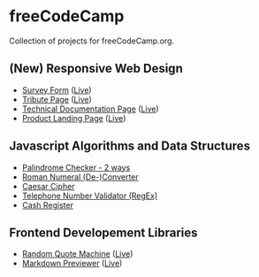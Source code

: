 # freeCodeCamp

Collection of projects for freeCodeCamp.org.

## (New) Responsive Web Design

- [Survey Form](https://github.com/GabrielMontplaisir/freeCodeCamp/tree/main/survey-form) ([Live](https://gabrielmontplaisir.com/freeCodeCamp/survey-form))
- [Tribute Page](https://github.com/GabrielMontplaisir/freeCodeCamp/tree/main/tribute-page) ([Live](https://gabrielmontplaisir.com/freeCodeCamp/tribute-page))
- [Technical Documentation Page](https://github.com/GabrielMontplaisir/freeCodeCamp/tree/main/tech-docs-page) ([Live](https://gabrielmontplaisir.com/freeCodeCamp/tech-docs-page))
- [Product Landing Page](https://github.com/GabrielMontplaisir/freeCodeCamp/tree/main/product-landing-page) ([Live](https://gabrielmontplaisir.com/freeCodeCamp/product-landing-page))

## Javascript Algorithms and Data Structures

- [Palindrome Checker - 2 ways](https://github.com/GabrielMontplaisir/freeCodeCamp/blob/main/javascript/palindrome-checker.js)
- [Roman Numeral (De-)Converter](https://github.com/GabrielMontplaisir/freeCodeCamp/blob/main/javascript/roman-numeral-converter.js)
- [Caesar Cipher](https://github.com/GabrielMontplaisir/freeCodeCamp/blob/main/javascript/caesar-cipher.js)
- [Telephone Number Validator (RegEx)](https://github.com/GabrielMontplaisir/freeCodeCamp/blob/main/javascript/telephone-number-validator.js)
- [Cash Register](https://github.com/GabrielMontplaisir/freeCodeCamp/blob/main/javascript/cash-register.js)

## Frontend Developement Libraries

- [Random Quote Machine](https://github.com/GabrielMontplaisir/freeCodeCamp/tree/main/random-quote-machine) ([Live](https://gabrielmontplaisir.com/freeCodeCamp/random-quote-machine))
- [Markdown Previewer](https://github.com/GabrielMontplaisir/freeCodeCamp/tree/main/markdown-previewer) ([Live](https://gabrielmontplaisir.com/freeCodeCamp/markdown-previewer))
